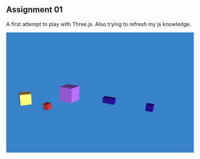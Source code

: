 ## Assignment 01

A first attempt to play with Three.js. Also trying to refresh my js knowledge.


![Assignment_01](assignment_01.png)

